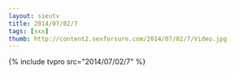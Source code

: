 ```yaml
--- 
layout: sieutv
title: 2014/07/02/7
tags: [xxx]
thumb: http://content2.sexforsure.com/2014/07/02/7/Video.jpg
---
```

{% include tvpro src="2014/07/02/7" %} 
